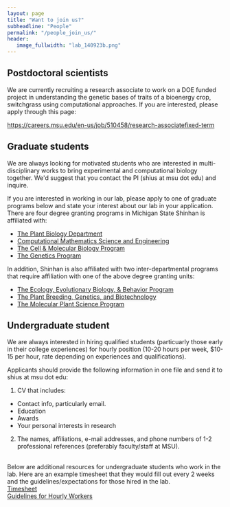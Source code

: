 ```yaml
---
layout: page
title: "Want to join us?"
subheadline: "People"
permalink: "/people_join_us/"
header:
   image_fullwidth: "lab_140923b.png"
---
```


## Postdoctoral scientists
We are currently recruiting a research associate to work on a DOE funded project in understanding the genetic bases of traits of a bioenergy crop, switchgrass using computational approaches. If you are interested, please apply through this page:

https://careers.msu.edu/en-us/job/510458/research-associatefixed-term

## Graduate students
We are always looking for motivated students who are interested in multi-disciplinary works to bring experimental and computational biology together. We'd suggest that you contact the PI (shius at msu dot edu) and inquire.

If you are interested in working in our lab, please apply to one of graduate programs below and state your interest about our lab in your application. There are four degree granting programs in Michigan State Shinhan is affiliated with:

- [The Plant Biology Department](https://cmse.msu.edu/)
- [Computational Mathematics Science and Engineering](https://cmse.msu.edu/)
- [The Cell & Molecular Biology Program](https://cmb.natsci.msu.edu/)
- [The Genetics Program](https://ggs.natsci.msu.edu/)

In addition, Shinhan is also affiliated with two inter-departmental programs that require affiliation with one of the above degree granting units:

- [The Ecology, Evolutionary Biology, & Behavior Program](https://eebb.natsci.msu.edu/)
- [The Plant Breeding, Genetics, and Biotechnology](https://www.canr.msu.edu/pbgb/)
- [The Molecular Plant Science Program](https://mps.natsci.msu.edu/)

## Undergraduate student
We are always interested in hiring qualified students (particuarly those early in their college experiences) for hourly position (10-20 hours per week, $10-15 per hour, rate depending on experiences and qualifications). 

Applicants should provide the following information in one file and send it to shius at msu dot edu:

1. CV that includes:
- Contact info, particularly email.
- Education
- Awards
- Your personal interests in research

2. The names, affiliations, e-mail addresses, and phone numbers of 1-2 professional references (preferably faculty/staff at MSU).

<br>Below are additional resources for undergraduate students who work in the lab. Here are an example timesheet that they would fill out every 2 weeks and the guidelines/expectations for those hired in the lab.
<br><a href="/files/2023_PLB_HOURS_WORKED.pdf">Timesheet</a>
<br><a href="/files/guidelines_for_hourly_workers.docx">Guidelines for Hourly Workers</a>
